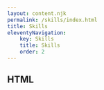 ```yaml
---
layout: content.njk
permalink: /skills/index.html
title: Skills
eleventyNavigation:
    key: Skills
    title: Skills
    order: 2
---
```

## HTML
